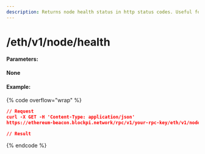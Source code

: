 ```yaml
---
description: Returns node health status in http status codes. Useful for load balancers.
---
```


# /eth/v1/node/health



#### Parameters:

**None**

#### Example:

{% code overflow="wrap" %}
```json
// Request
curl -X GET -H 'Content-Type: application/json' 
https://ethereum-beacon.blockpi.network/rpc/v1/your-rpc-key/eth/v1/node/health

// Result

```
{% endcode %}
